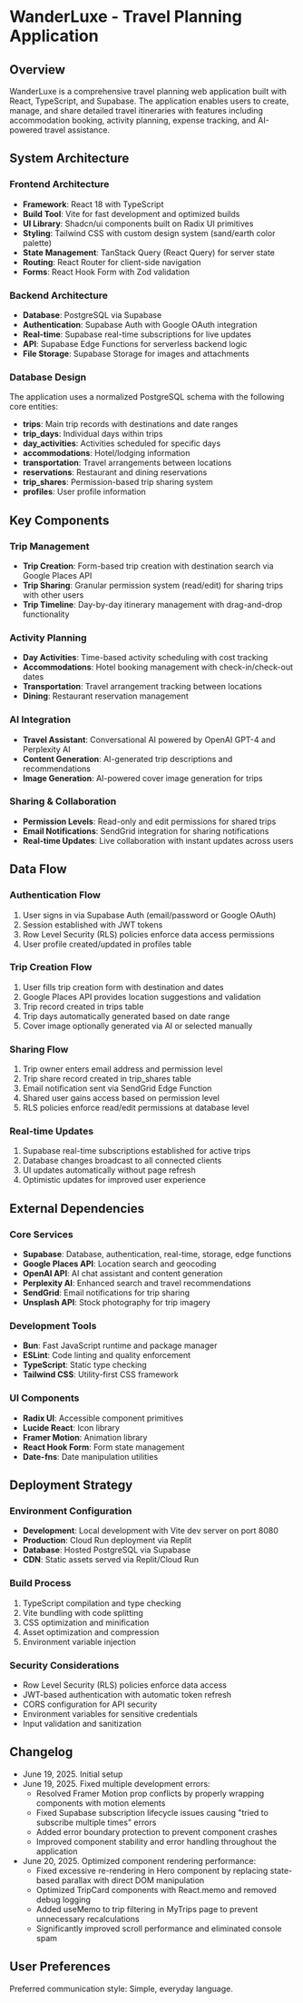 # WanderLuxe - Travel Planning Application

## Overview

WanderLuxe is a comprehensive travel planning web application built with React, TypeScript, and Supabase. The application enables users to create, manage, and share detailed travel itineraries with features including accommodation booking, activity planning, expense tracking, and AI-powered travel assistance.

## System Architecture

### Frontend Architecture
- **Framework**: React 18 with TypeScript
- **Build Tool**: Vite for fast development and optimized builds
- **UI Library**: Shadcn/ui components built on Radix UI primitives
- **Styling**: Tailwind CSS with custom design system (sand/earth color palette)
- **State Management**: TanStack Query (React Query) for server state
- **Routing**: React Router for client-side navigation
- **Forms**: React Hook Form with Zod validation

### Backend Architecture
- **Database**: PostgreSQL via Supabase
- **Authentication**: Supabase Auth with Google OAuth integration
- **Real-time**: Supabase real-time subscriptions for live updates
- **API**: Supabase Edge Functions for serverless backend logic
- **File Storage**: Supabase Storage for images and attachments

### Database Design
The application uses a normalized PostgreSQL schema with the following core entities:
- **trips**: Main trip records with destinations and date ranges
- **trip_days**: Individual days within trips
- **day_activities**: Activities scheduled for specific days
- **accommodations**: Hotel/lodging information
- **transportation**: Travel arrangements between locations
- **reservations**: Restaurant and dining reservations
- **trip_shares**: Permission-based trip sharing system
- **profiles**: User profile information

## Key Components

### Trip Management
- **Trip Creation**: Form-based trip creation with destination search via Google Places API
- **Trip Sharing**: Granular permission system (read/edit) for sharing trips with other users
- **Trip Timeline**: Day-by-day itinerary management with drag-and-drop functionality

### Activity Planning
- **Day Activities**: Time-based activity scheduling with cost tracking
- **Accommodations**: Hotel booking management with check-in/check-out dates
- **Transportation**: Travel arrangement tracking between locations
- **Dining**: Restaurant reservation management

### AI Integration
- **Travel Assistant**: Conversational AI powered by OpenAI GPT-4 and Perplexity AI
- **Content Generation**: AI-generated trip descriptions and recommendations
- **Image Generation**: AI-powered cover image generation for trips

### Sharing & Collaboration
- **Permission Levels**: Read-only and edit permissions for shared trips
- **Email Notifications**: SendGrid integration for sharing notifications
- **Real-time Updates**: Live collaboration with instant updates across users

## Data Flow

### Authentication Flow
1. User signs in via Supabase Auth (email/password or Google OAuth)
2. Session established with JWT tokens
3. Row Level Security (RLS) policies enforce data access permissions
4. User profile created/updated in profiles table

### Trip Creation Flow
1. User fills trip creation form with destination and dates
2. Google Places API provides location suggestions and validation
3. Trip record created in trips table
4. Trip days automatically generated based on date range
5. Cover image optionally generated via AI or selected manually

### Sharing Flow
1. Trip owner enters email address and permission level
2. Trip share record created in trip_shares table
3. Email notification sent via SendGrid Edge Function
4. Shared user gains access based on permission level
5. RLS policies enforce read/edit permissions at database level

### Real-time Updates
1. Supabase real-time subscriptions established for active trips
2. Database changes broadcast to all connected clients
3. UI updates automatically without page refresh
4. Optimistic updates for improved user experience

## External Dependencies

### Core Services
- **Supabase**: Database, authentication, real-time, storage, edge functions
- **Google Places API**: Location search and geocoding
- **OpenAI API**: AI chat assistant and content generation
- **Perplexity AI**: Enhanced search and travel recommendations
- **SendGrid**: Email notifications for trip sharing
- **Unsplash API**: Stock photography for trip imagery

### Development Tools
- **Bun**: Fast JavaScript runtime and package manager
- **ESLint**: Code linting and quality enforcement
- **TypeScript**: Static type checking
- **Tailwind CSS**: Utility-first CSS framework

### UI Components
- **Radix UI**: Accessible component primitives
- **Lucide React**: Icon library
- **Framer Motion**: Animation library
- **React Hook Form**: Form state management
- **Date-fns**: Date manipulation utilities

## Deployment Strategy

### Environment Configuration
- **Development**: Local development with Vite dev server on port 8080
- **Production**: Cloud Run deployment via Replit
- **Database**: Hosted PostgreSQL via Supabase
- **CDN**: Static assets served via Replit/Cloud Run

### Build Process
1. TypeScript compilation and type checking
2. Vite bundling with code splitting
3. CSS optimization and minification
4. Asset optimization and compression
5. Environment variable injection

### Security Considerations
- Row Level Security (RLS) policies enforce data access
- JWT-based authentication with automatic token refresh
- CORS configuration for API security
- Environment variables for sensitive credentials
- Input validation and sanitization

## Changelog

- June 19, 2025. Initial setup
- June 19, 2025. Fixed multiple development errors:
  - Resolved Framer Motion prop conflicts by properly wrapping components with motion elements
  - Fixed Supabase subscription lifecycle issues causing "tried to subscribe multiple times" errors
  - Added error boundary protection to prevent component crashes
  - Improved component stability and error handling throughout the application
- June 20, 2025. Optimized component rendering performance:
  - Fixed excessive re-rendering in Hero component by replacing state-based parallax with direct DOM manipulation
  - Optimized TripCard components with React.memo and removed debug logging
  - Added useMemo to trip filtering in MyTrips page to prevent unnecessary recalculations
  - Significantly improved scroll performance and eliminated console spam

## User Preferences

Preferred communication style: Simple, everyday language.